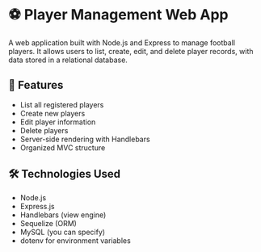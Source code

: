 # ⚽ Player Management Web App

A web application built with Node.js and Express to manage football players. It allows users to list, create, edit, and delete player records, with data stored in a relational database.

## 🚀 Features

- List all registered players
- Create new players
- Edit player information
- Delete players
- Server-side rendering with Handlebars
- Organized MVC structure

## 🛠️ Technologies Used

- Node.js
- Express.js
- Handlebars (view engine)
- Sequelize (ORM)
- MySQL (you can specify)
- dotenv for environment variables
